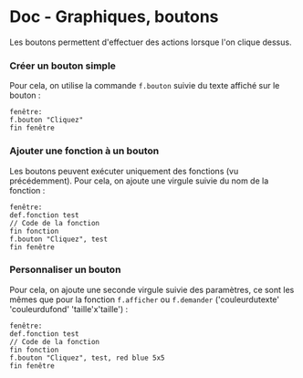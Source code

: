 # Doc - Graphiques, boutons

Les boutons permettent d'effectuer des actions lorsque l'on clique dessus.

### Créer un bouton simple

Pour cela, on utilise la commande `f.bouton` suivie du texte affiché sur le bouton :&#x20;

```
fenêtre:
f.bouton "Cliquez"
fin fenêtre
```

### Ajouter une fonction à un bouton

Les boutons peuvent exécuter uniquement des fonctions (vu précédemment). Pour cela, on ajoute une virgule suivie du nom de la fonction :&#x20;

```
fenêtre:
def.fonction test
// Code de la fonction
fin fonction
f.bouton "Cliquez", test
fin fenêtre
```

### Personnaliser un bouton

Pour cela, on ajoute une seconde virgule suivie des paramètres, ce sont les mêmes que pour la fonction `f.afficher` ou `f.demander` ('couleurdutexte' 'couleurdufond' 'taille'x'taille') :&#x20;

```
fenêtre:
def.fonction test
// Code de la fonction
fin fonction
f.bouton "Cliquez", test, red blue 5x5
fin fenêtre
```
